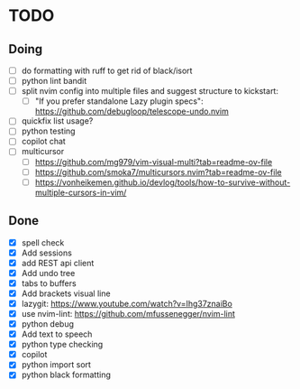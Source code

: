 # TODO

## Doing

- [ ] do formatting with ruff to get rid of black/isort
- [ ] python lint bandit
- [ ] split nvim config into multiple files and suggest structure to kickstart:
  - [ ] "If you prefer standalone Lazy plugin specs": <https://github.com/debugloop/telescope-undo.nvim>
- [ ] quickfix list usage?
- [ ] python testing
- [ ] copilot chat
- [ ] multicursor
  - [ ] <https://github.com/mg979/vim-visual-multi?tab=readme-ov-file>
  - [ ] <https://github.com/smoka7/multicursors.nvim?tab=readme-ov-file>
  - [ ] <https://vonheikemen.github.io/devlog/tools/how-to-survive-without-multiple-cursors-in-vim/>

## Done

- [X] spell check
- [X] Add sessions
- [X] add REST api client
- [X] Add undo tree
- [X] tabs to buffers
- [X] Add brackets visual line
- [X] lazygit: <https://www.youtube.com/watch?v=Ihg37znaiBo>
- [X] use nvim-lint: <https://github.com/mfussenegger/nvim-lint>
- [X] python debug
- [X] Add text to speech
- [X] python type checking
- [X] copilot
- [X] python import sort
- [X] python black formatting
